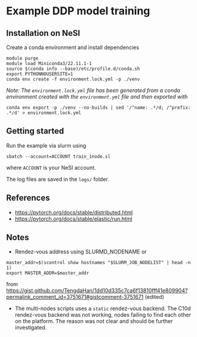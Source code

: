 # Example DDP model training


## Installation on NeSI

Create a conda environment and install dependencies

```
module purge
module load Miniconda3/22.11.1-1
source $(conda info --base)/etc/profile.d/conda.sh
export PYTHONNOUSERSITE=1
conda env create -f environment.lock.yml -p ./venv
```

*Note: The `environment.lock.yml` file has been generated from a conda environment created with the `environment.yml` file and then exported with*

```
conda env export -p ./venv --no-builds | sed '/^name: .*/d; /^prefix: .*/d' > environment.lock.yml
```


## Getting started

Run the example via slurm using

```
sbatch --account=ACCOUNT train_1node.sl
```

where `ACCOUNT` is your NeSI account.

The log files are saved in the `logs/` folder.


## References

- https://pytorch.org/docs/stable/distributed.html
- https://pytorch.org/docs/stable/elastic/run.html


## Notes

- Rendez-vous address using SLURMD_NODENAME or

```
master_addr=$(scontrol show hostnames "$SLURM_JOB_NODELIST" | head -n 1)
export MASTER_ADDR=$master_addr
```

from https://gist.github.com/TengdaHan/1dd10d335c7ca6f13810fff41e809904?permalink_comment_id=3751671#gistcomment-3751671 (edited) 


- The multi-nodes scripts uses a `static` rendez-vous backend.
  The C10d rendez-vous backend was not working, nodes failing to find each other on the platform.
  The reason was not clear and should be further investigated.
